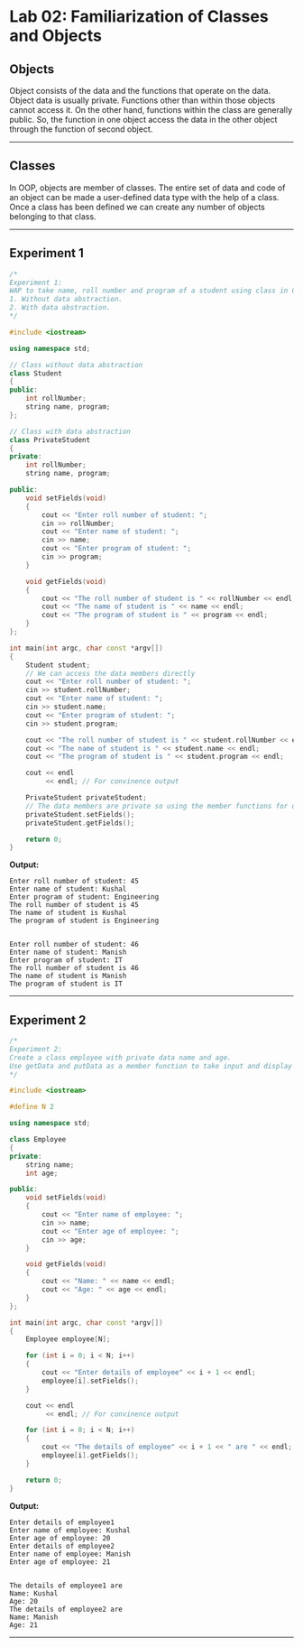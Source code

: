 # Lab 02: Familiarization of Classes and Objects

## Objects
Object consists of the data and the functions that operate on the data. Object data is usually private. Functions other than within those objects cannot access it. On the other hand, functions within the class are generally public. So, the function in one object access the data in the other object through the function of second object.

---

## Classes
In OOP, objects are member of classes. The entire set of data and code of an object can be made a user-defined data type with the help of a class. Once a class has been defined we can create any number of objects belonging to that class.

---

## Experiment 1
```c++
/*
Experiment 1:
WAP to take name, roll number and program of a student using class in C++ in the following way:
1. Without data abstraction.
2. With data abstraction.
*/

#include <iostream>

using namespace std;

// Class without data abstraction
class Student
{
public:
    int rollNumber;
    string name, program;
};

// Class with data abstraction
class PrivateStudent
{
private:
    int rollNumber;
    string name, program;

public:
    void setFields(void)
    {
        cout << "Enter roll number of student: ";
        cin >> rollNumber;
        cout << "Enter name of student: ";
        cin >> name;
        cout << "Enter program of student: ";
        cin >> program;
    }

    void getFields(void)
    {
        cout << "The roll number of student is " << rollNumber << endl;
        cout << "The name of student is " << name << endl;
        cout << "The program of student is " << program << endl;
    }
};

int main(int argc, char const *argv[])
{
    Student student;
    // We can access the data members directly
    cout << "Enter roll number of student: ";
    cin >> student.rollNumber;
    cout << "Enter name of student: ";
    cin >> student.name;
    cout << "Enter program of student: ";
    cin >> student.program;

    cout << "The roll number of student is " << student.rollNumber << endl;
    cout << "The name of student is " << student.name << endl;
    cout << "The program of student is " << student.program << endl;

    cout << endl
         << endl; // For convinence output

    PrivateStudent privateStudent;
    // The data members are private so using the member functions for operations on data members
    privateStudent.setFields();
    privateStudent.getFields();

    return 0;
}
```

**Output:**
```output
Enter roll number of student: 45
Enter name of student: Kushal
Enter program of student: Engineering
The roll number of student is 45
The name of student is Kushal
The program of student is Engineering


Enter roll number of student: 46
Enter name of student: Manish
Enter program of student: IT
The roll number of student is 46
The name of student is Manish
The program of student is IT
```

---

## Experiment 2
```c++
/*
Experiment 2:
Create a class employee with private data name and age.
Use getData and putData as a member function to take input and display the information of n employee.
*/

#include <iostream>

#define N 2

using namespace std;

class Employee
{
private:
    string name;
    int age;

public:
    void setFields(void)
    {
        cout << "Enter name of employee: ";
        cin >> name;
        cout << "Enter age of employee: ";
        cin >> age;
    }

    void getFields(void)
    {
        cout << "Name: " << name << endl;
        cout << "Age: " << age << endl;
    }
};

int main(int argc, char const *argv[])
{
    Employee employee[N];

    for (int i = 0; i < N; i++)
    {
        cout << "Enter details of employee" << i + 1 << endl;
        employee[i].setFields();
    }

    cout << endl
         << endl; // For convinence output

    for (int i = 0; i < N; i++)
    {
        cout << "The details of employee" << i + 1 << " are " << endl;
        employee[i].getFields();
    }

    return 0;
}
```

**Output:**
```output
Enter details of employee1
Enter name of employee: Kushal
Enter age of employee: 20
Enter details of employee2
Enter name of employee: Manish
Enter age of employee: 21


The details of employee1 are
Name: Kushal
Age: 20
The details of employee2 are
Name: Manish
Age: 21
```

---